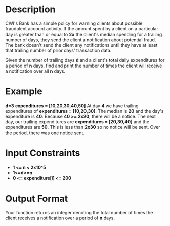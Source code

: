 # Description
CWI's Bank has a simple policy for warning clients about possible fraudulent account activity. If the amount spent by a client on a particular day is greater than or equal to **2x** the client's median spending for a trailing number of days, they send the client a notification about potential fraud. The bank doesn't send the client any notifications until they have at least that trailing number of prior days' transaction data.

Given the number of trailing days **d** and a client's total daily expenditures for a period of **n** days, find and print the number of times the client will receive a notification over all **n** days.

# Example
**d=3**
**expenditures = [10,20,30,40,50]**
At day **4** we have trailing expenditures of **expenditures = [10,20,30]**. The median is **20** and the day's expenditure is **40**. Because **40 >= 2x20**, there will be a notice. The next day, our trailing expenditures are **expenditures = [20,30,40]** and the expenditures are **50**. This is less than **2x30** so no notice will be sent. Over the period, there was one notice sent.

# Input Constraints
* **1 <= n < 2x10^5**
* **1<=d<=n**
* **0 <= expenditure[i] <= 200**

# Output Format
Your function returns an integer denoting the total number of times the client receives a notification over a period of **n** days.
